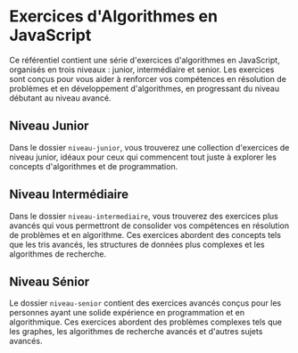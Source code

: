 # Exercices d'Algorithmes en JavaScript

Ce référentiel contient une série d'exercices d'algorithmes en JavaScript, organisés en trois niveaux : junior, intermédiaire et senior. Les exercices sont conçus pour vous aider à renforcer vos compétences en résolution de problèmes et en développement d'algorithmes, en progressant du niveau débutant au niveau avancé.

## Niveau Junior

Dans le dossier `niveau-junior`, vous trouverez une collection d'exercices de niveau junior, idéaux pour ceux qui commencent tout juste à explorer les concepts d'algorithmes et de programmation.

## Niveau Intermédiaire

Dans le dossier `niveau-intermediaire`, vous trouverez des exercices plus avancés qui vous permettront de consolider vos compétences en résolution de problèmes et en algorithme. Ces exercices abordent des concepts tels que les tris avancés, les structures de données plus complexes et les algorithmes de recherche.

## Niveau Sénior

Le dossier `niveau-senior` contient des exercices avancés conçus pour les personnes ayant une solide expérience en programmation et en algorithmique. Ces exercices abordent des problèmes complexes tels que les graphes, les algorithmes de recherche avancés et d'autres sujets avancés.
